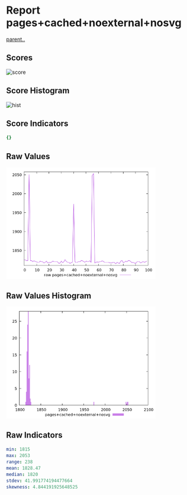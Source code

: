 # Report pages+cached+noexternal+nosvg

[parent..](./..)  


## Scores

![score](./score.png)  

## Score Histogram

![hist](./hist.png)  

## Score Indicators

```yaml
{}

```

## Raw Values

![raw](./raw.png)  

## Raw Values Histogram

![raw hist](./raw_hist.png)  

## Raw Indicators

```yaml
min: 1815
max: 2053
range: 238
mean: 1828.47
median: 1820
stdev: 41.991774194477664
skewness: 4.844191925648525

```

<style>
  img {
    max-width: 80%;
  }
</style>
      
